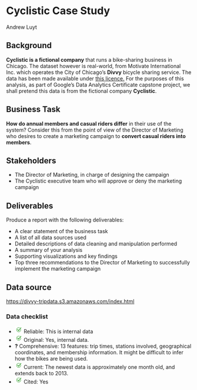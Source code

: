 Cyclistic Case Study
================
Andrew Luyt

## Background

**Cyclistic is a fictional company** that runs a bike-sharing business
in Chicago. The dataset however is real-world, from Motivate
International Inc. which operates the City of Chicago’s **Divvy**
bicycle sharing service. The data has been made available under [this
licence.](https://www.divvybikes.com/data-license-agreement) For the
purposes of this analysis, as part of Google’s Data Analytics
Certificate capstone project, we shall pretend this data is from the
fictional company **Cyclistic**.

## Business Task

**How do annual members and casual riders differ** in their use of the
system? Consider this from the point of view of the Director of
Marketing who desires to create a marketing campaign to **convert casual
riders into members**.

## Stakeholders

-   The Director of Marketing, in charge of designing the campaign
-   The Cyclistic executive team who will approve or deny the marketing
    campaign

## Deliverables

Produce a report with the following deliverables:

-   A clear statement of the business task
-   A list of all data sources used
-   Detailed descriptions of data cleaning and manipulation performed
-   A summary of your analysis
-   Supporting visualizations and key findings
-   Top three recommendations to the Director of Marketing to
    successfully implement the marketing campaign

## Data source

<https://divvy-tripdata.s3.amazonaws.com/index.html>

### Data checklist

-   ![](img/checkmark.png) Reliable: This is internal data
-   ![](img/checkmark.png) Original: Yes, internal data.
-   **?** Comprehensive: 13 features: trip times, stations involved,
    geographical coordinates, and membership information. It might be
    difficult to infer how the bikes are being used.
-   ![](img/checkmark.png) Current: The newest data is approximately one
    month old, and extends back to 2013.
-   ![](img/checkmark.png) Cited: Yes
